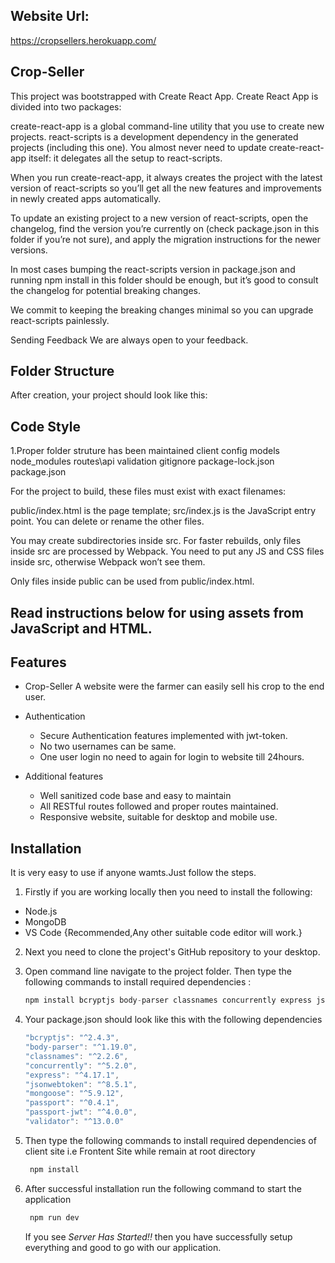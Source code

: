 ## Website Url:
https://cropsellers.herokuapp.com/

## Crop-Seller
This project was bootstrapped with Create React App.
Create React App is divided into two packages:

create-react-app is a global command-line utility that you use to create new projects.
react-scripts is a development dependency in the generated projects (including this one).
You almost never need to update create-react-app itself: it delegates all the setup to react-scripts.

When you run create-react-app, it always creates the project with the latest version of react-scripts so you’ll get all the new features and improvements in newly created apps automatically.

To update an existing project to a new version of react-scripts, open the changelog, find the version you’re currently on (check package.json in this folder if you’re not sure), and apply the migration instructions for the newer versions.

In most cases bumping the react-scripts version in package.json and running npm install in this folder should be enough, but it’s good to consult the changelog for potential breaking changes.

We commit to keeping the breaking changes minimal so you can upgrade react-scripts painlessly.

Sending Feedback
We are always open to your feedback.

## Folder Structure
After creation, your project should look like this:

## Code Style
1.Proper folder struture has been maintained 
client
config
models
node_modules
routes\api
validation
 gitignore
 package-lock.json
 package.json
 
 
For the project to build, these files must exist with exact filenames:

public/index.html is the page template;
src/index.js is the JavaScript entry point.
You can delete or rename the other files.

You may create subdirectories inside src. For faster rebuilds, only files inside src are processed by Webpack.
You need to put any JS and CSS files inside src, otherwise Webpack won’t see them.

Only files inside public can be used from public/index.html.
## Read instructions below for using assets from JavaScript and HTML.
## Features
* Crop-Seller
A website were the farmer can easily sell his crop to the end user.
* Authentication
  * Secure Authentication features implemented with jwt-token.
  * No two usernames can be same.
  * One user login no need to again for login to website till 24hours.
 
* Additional features
  * Well sanitized code base and easy to maintain
  * All RESTful routes followed and proper routes maintained.
  * Responsive website, suitable for desktop and mobile use. 
## Installation
It is very easy to use if anyone wamts.Just follow the steps.
1. Firstly if you are working locally then you need to install the following:
  * Node.js
  * MongoDB
  * VS Code {Recommended,Any other suitable code editor will work.}
2. Next you need to clone the project's GitHub repository to your desktop.

3. Open command line navigate to the project folder. Then type the following commands to install required dependencies :
     ```javascript
     npm install bcryptjs body-parser classnames concurrently express jsonwebtoken mongoose passport  passport-jwt validator
     ```
 4. Your package.json should look like this with the following dependencies
     ```javascript
     "bcryptjs": "^2.4.3",
    "body-parser": "^1.19.0",
    "classnames": "^2.2.6",
    "concurrently": "^5.2.0",
    "express": "^4.17.1",
    "jsonwebtoken": "^8.5.1",
    "mongoose": "^5.9.12",
    "passport": "^0.4.1",
    "passport-jwt": "^4.0.0",
    "validator": "^13.0.0"
     ```

5. Then type the following commands to install required dependencies of client site i.e Frontent Site while remain at root directory

    ```javascript
     npm install  
     ```
6. After successful installation run the following command to start the application 
      ```javascript
       npm run dev
      ```
   If you see *Server Has Started!!* then you have successfully setup everything and good to go with our application.

